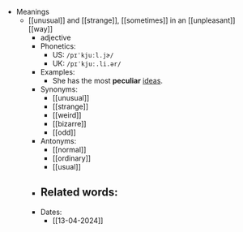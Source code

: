 - Meanings
	- [[unusual]] and [[strange]], [[sometimes]] in an [[unpleasant]] [[way]]
		- adjective
		- Phonetics:
			- US: `/pɪˈkjuːl.jɚ/`
			- UK: `/pɪˈkjuː.li.ər/`
		- Examples:
			- She has the most **peculiar** [ideas](idea).
		- Synonyms:
			- [[unusual]]
			- [[strange]]
			- [[weird]]
			- [[bizarre]]
			- [[odd]]
		- Antonyms:
			- [[normal]]
			- [[ordinary]]
			- [[usual]]
		- Related words:
			-
		- Dates:
			- [[13-04-2024]]